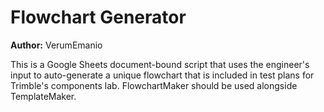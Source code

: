 # Flowchart Generator
<strong>Author:</strong> VerumEmanio <br>

This is a Google Sheets document-bound script that uses the engineer's input to auto-generate a unique flowchart that is included in test plans for Trimble's components lab. FlowchartMaker should be used alongside TemplateMaker.
